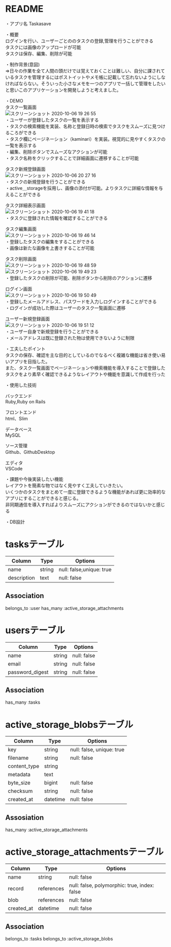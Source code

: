 # README

・アプリ名
 Taskasave

・概要  
 ログインを行い、ユーザーごとののタスクの登録,管理を行うことができる  
 タスクには画像のアップロードが可能  
 タスクは保存、編集、削除が可能  

・制作背景(意図)  
⇒日々の作業を全て人間の頭だけでは覚えておくことは難しい、自分に課されているタスクを管理するにはポストイットやメモ帳に記載して忘れないようにしなければならない。そういった小さなメモを一つのアプリで一括して管理をしたいと思いこのアプリケーションを開発しようと考えました。

・DEMO  
タスク一覧画面  
![スクリーンショット 2020-10-06 19 26 55](https://user-images.githubusercontent.com/57664012/95193167-54c9ae80-080e-11eb-94f1-64f620546364.png)  
・ユーザーが登録したタスクの一覧を表示する  
・タスクの検索機能を実装、名称と登録日時の検索でタスクをスムーズに見つけるころができる  
・タスク欄にページネーション（kaminari）を実装。視覚的に見やすくタスクの一覧を表示する  
・編集、削除ボタンでスムーズなアクションが可能  
・タスク名称をクリックすることで詳細画面に遷移することが可能

タスク新規登録画面  
![スクリーンショット 2020-10-06 20 27 16](https://user-images.githubusercontent.com/57664012/95196148-9eb49380-0812-11eb-86d0-82c1197d074e.png)  
・タスクの新規登録を行うことができる  
・active＿storageを採用し、画像の添付が可能。よりタスクに詳細な情報を与えることができる  


タスク詳細表示画面  
![スクリーンショット 2020-10-06 19 41 18](https://user-images.githubusercontent.com/57664012/95193318-99554a00-080e-11eb-86e3-5116c74b8c64.png)  
・タスクに登録された情報を確認することができる  
  


タスク編集画面  
![スクリーンショット 2020-10-06 19 46 14](https://user-images.githubusercontent.com/57664012/95193361-ad00b080-080e-11eb-949a-8ea171c0f459.png)  
・登録したタスクの編集をすることができる  
・画像は新たな画像を上書きすることが可能  
  
  
  


タスク削除画面  
![スクリーンショット 2020-10-06 19 48 59](https://user-images.githubusercontent.com/57664012/95193440-cb66ac00-080e-11eb-80d2-e7f06ff9fd23.png)
![スクリーンショット 2020-10-06 19 49 23](https://user-images.githubusercontent.com/57664012/95193497-de797c00-080e-11eb-8fe9-629367415d34.png)  
・登録したタスクの削除が可能、削除ボタンから削除のアクションに遷移  
  
  
  

ログイン画面  
![スクリーンショット 2020-10-06 19 50 49](https://user-images.githubusercontent.com/57664012/95193582-fc46e100-080e-11eb-8823-7bc284bdd139.png)  
・登録したメールアドレス、パスワードを入力しログインすることができる  
・ログインが成功した際はユーザーのタスク一覧画面に遷移  
  
  
  
ユーザー新規登録画面  
![スクリーンショット 2020-10-06 19 51 12](https://user-images.githubusercontent.com/57664012/95193665-1da7cd00-080f-11eb-806f-1e8f6b4cf73d.png)  
・ユーザー自身で新規登録を行うことができる  
・メールアドレスは既に登録された物は使用できないように制限  
  
  
  
  
・工夫したポイント  
タスクの保存、確認を主な目的としているのでなるべく複雑な機能は省き使い易いアプリを目指した。  
また、タスク一覧画面でページネーションや検索機能を導入することで登録したタスクをより素早く確認できるようなレイアウトや機能を意識して作成を行った

・使用した技術  
  
バックエンド  
Ruby,Ruby on Rails  
  

フロントエンド  
html、Slim  
  
  
データベース  
MySQL  
  
  
ソース管理  
Github、GithubDesktop  
  
  
エディタ  
VSCode  
  
  

・課題や今後実装したい機能  
 レイアウトを簡素な物ではなく見やすく工夫していきたい。  
 いくつかのタスクをまとめて一度に登録できるような機能があれば更に効率的なアプリにすることができると感じる。  
 非同期通信を導入すればよりスムーズにアクションができるのではないかと感じる




・DB設計
 # tasksテーブル
 
|Column|Type|Options|
|------|----|-------|
|name|string|null: false,unique: true|
|description|text|null: false|

## Association
belongs_to :user
has_many :active_storage_attachments

# usersテーブル

|Column|Type|Options|
|------|----|-------|
|name|string|null: false|
|email|string|null: false|
|password_digest|string|null: false|

## Association
has_many :tasks

# active_storage_blobsテーブル
|Column|Type|Options|
|------|----|-------|
|key|string|null: false, unique: true|
|filename|string|null: false|
|content_type|string|
|metadata|text|
|byte_size|bigint|null: false|
|checksum|string|null: false|
|created_at|datetime|null: false|

## Assosiation
has_many :active_storage_attachments





# active_storage_attachmentsテーブル
|Column|Type|Options|
|------|----|-------|
|name|string|null: false|
|record|references|null: false, polymorphic: true, index: false|
|blob|references|null: false|
|created_at|datetime|null: false|

## Association
belongs_to :tasks
belongs_to :active_storage_blobs